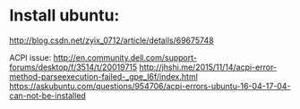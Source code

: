 # Install ubuntu:

http://blog.csdn.net/zyix_0712/article/details/69675748

ACPI issue:
http://en.community.dell.com/support-forums/desktop/f/3514/t/20019715
http://jhshi.me/2015/11/14/acpi-error-method-parseexecution-failed-_gpe_l6f/index.html
https://askubuntu.com/questions/954706/acpi-errors-ubuntu-16-04-17-04-can-not-be-installed
